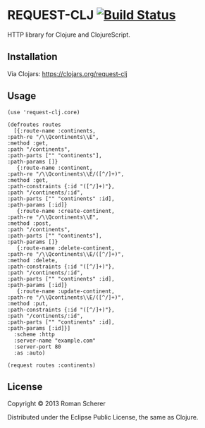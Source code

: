 # REQUEST-CLJ [![Build Status](https://travis-ci.org/r0man/request-clj.png)](https://travis-ci.org/r0man/request-clj)

HTTP library for Clojure and ClojureScript.

## Installation

Via Clojars: https://clojars.org/request-clj

## Usage

    (use 'request-clj.core)

    (defroutes routes
      [{:route-name :continents,
	:path-re "/\\Qcontinents\\E",
	:method :get,
	:path "/continents",
	:path-parts ["" "continents"],
	:path-params []}
       {:route-name :continent,
	:path-re "/\\Qcontinents\\E/([^/]+)",
	:method :get,
	:path-constraints {:id "([^/]+)"},
	:path "/continents/:id",
	:path-parts ["" "continents" :id],
	:path-params [:id]}
       {:route-name :create-continent,
	:path-re "/\\Qcontinents\\E",
	:method :post,
	:path "/continents",
	:path-parts ["" "continents"],
	:path-params []}
       {:route-name :delete-continent,
	:path-re "/\\Qcontinents\\E/([^/]+)",
	:method :delete,
	:path-constraints {:id "([^/]+)"},
	:path "/continents/:id",
	:path-parts ["" "continents" :id],
	:path-params [:id]}
       {:route-name :update-continent,
	:path-re "/\\Qcontinents\\E/([^/]+)",
	:method :put,
	:path-constraints {:id "([^/]+)"},
	:path "/continents/:id",
	:path-parts ["" "continents" :id],
	:path-params [:id]}]
      :scheme :http
      :server-name "example.com"
      :server-port 80
      :as :auto)

    (request routes :continents)

## License

Copyright © 2013 Roman Scherer

Distributed under the Eclipse Public License, the same as Clojure.
